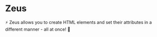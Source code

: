 # Zeus

⚡ Zeus allows you to create HTML elements and set their attributes in a different manner - all at once! 🦅
